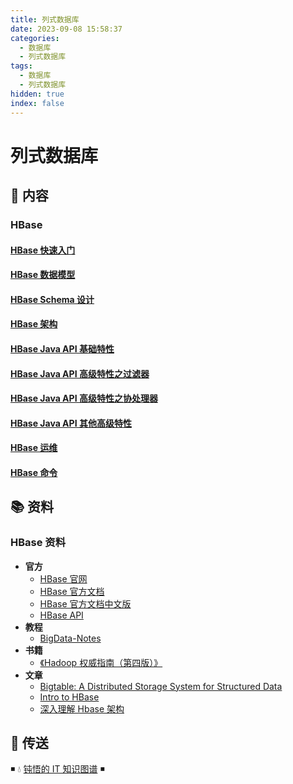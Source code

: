 ```yaml
---
title: 列式数据库
date: 2023-09-08 15:58:37
categories:
  - 数据库
  - 列式数据库
tags:
  - 数据库
  - 列式数据库
hidden: true
index: false
---
```


# 列式数据库

## 📖 内容

### HBase

#### [HBase 快速入门](01.HBase/01.HBase快速入门.md)

#### [HBase 数据模型](01.HBase/02.HBase数据模型.md)

#### [HBase Schema 设计](01.HBase/03.HBaseSchema设计.md)

#### [HBase 架构](01.HBase/04.HBase架构.md)

#### [HBase Java API 基础特性](01.HBase/10.HBaseJavaApi基础特性.md)

#### [HBase Java API 高级特性之过滤器](01.HBase/11.HBaseJavaApi高级特性之过滤器.md)

#### [HBase Java API 高级特性之协处理器](01.HBase/12.HBaseJavaApi高级特性之协处理器.md)

#### [HBase Java API 其他高级特性](01.HBase/13.HBaseJavaApi其他高级特性.md)

#### [HBase 运维](01.HBase/21.HBase运维.md)

#### [HBase 命令](01.HBase/22.HBase命令.md)

## 📚 资料

### HBase 资料

- **官方**
  - [HBase 官网](http://hbase.apache.org/)
  - [HBase 官方文档](https://hbase.apache.org/book.html)
  - [HBase 官方文档中文版](http://abloz.com/hbase/book.html)
  - [HBase API](https://hbase.apache.org/apidocs/index.html)
- **教程**
  - [BigData-Notes](https://github.com/heibaiying/BigData-Notes)
- **书籍**
  - [《Hadoop 权威指南（第四版）》](https://item.jd.com/12109713.html)
- **文章**
  - [Bigtable: A Distributed Storage System for Structured Data](https://static.googleusercontent.com/media/research.google.com/zh-CN//archive/bigtable-osdi06.pdf)
  - [Intro to HBase](https://www.slideshare.net/alexbaranau/intro-to-hbase)
  - [深入理解 Hbase 架构](https://segmentfault.com/a/1190000019959411)

## 🚪 传送

◾ 💧 [钝悟的 IT 知识图谱](https://dunwu.github.io/) ◾